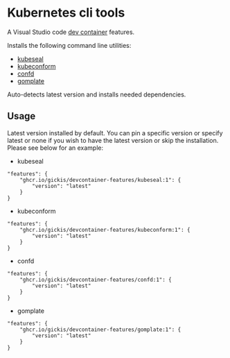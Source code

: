 # Kubernetes cli tools

A Visual Studio code [dev container](https://containers.dev/) features.

Installs the following command line utilities:

* [kubeseal](https://github.com/bitnami-labs/sealed-secrets#readme)
* [kubeconform](https://github.com/yannh/kubeconform)
* [confd](https://github.com/abtreece/confd)
* [gomplate](https://github.com/hairyhenderson/gomplate)

Auto-detects latest version and installs needed dependencies.

## Usage

Latest version installed by default. You can pin a specific version or specify latest or none if you wish to have the latest version or skip the installation. Please see below for an example:

* kubeseal
```
"features": {
    "ghcr.io/gickis/devcontainer-features/kubeseal:1": {
        "version": "latest"
    }
}
```
* kubeconform
```
"features": {
    "ghcr.io/gickis/devcontainer-features/kubeconform:1": {
        "version": "latest"
    }
}
```
* confd
```
"features": {
    "ghcr.io/gickis/devcontainer-features/confd:1": {
        "version": "latest"
    }
}
```
* gomplate
```
"features": {
    "ghcr.io/gickis/devcontainer-features/gomplate:1": {
        "version": "latest"
    }
}
```